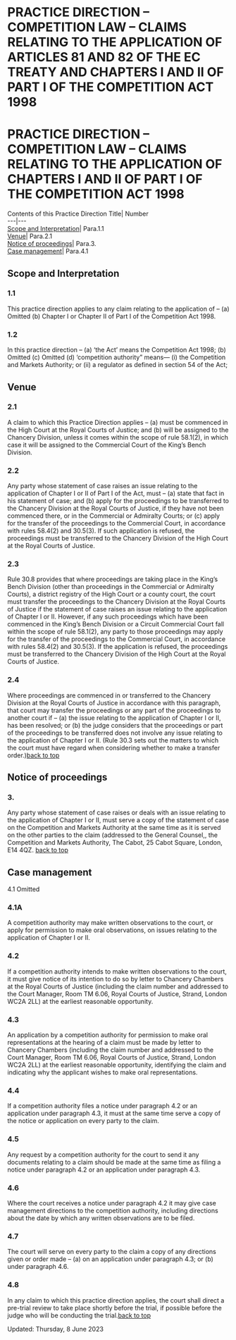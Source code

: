 # PRACTICE DIRECTION – COMPETITION LAW – CLAIMS RELATING TO THE APPLICATION OF ARTICLES 81 AND 82 OF THE EC TREATY AND CHAPTERS I AND II OF PART I OF THE COMPETITION ACT 1998
# PRACTICE DIRECTION – COMPETITION LAW – CLAIMS RELATING TO THE APPLICATION OF CHAPTERS I AND II OF PART I OF THE COMPETITION ACT 1998
Contents of this Practice Direction
Title| Number  
---|---  
[Scope and Interpretation](http://www.justice.gov.uk/courts/procedure-rules/civil/rules/competitionlaw_pd#IDAXZGOC)| Para.1.1  
[Venue](http://www.justice.gov.uk/courts/procedure-rules/civil/rules/competitionlaw_pd#IDAP3GOC)| Para.2.1  
[Notice of proceedings](http://www.justice.gov.uk/courts/procedure-rules/civil/rules/competitionlaw_pd#IDAHCUJC)| Para.3.  
[Case management](http://www.justice.gov.uk/courts/procedure-rules/civil/rules/competitionlaw_pd#IDA3CUJC)| Para.4.1  
## Scope and Interpretation
### 1.1
This practice direction applies to any claim relating to the application of –
(a) Omitted
(b) Chapter I or Chapter II of Part I of the Competition Act 1998.
### 1.2
In this practice direction –
(a) ‘the Act’ means the Competition Act 1998;
(b) Omitted
(c) Omitted
(d) ‘competition authority” means—
(i) the Competition and Markets Authority; or
(ii) a regulator as defined in section 54 of the Act;
## Venue
### 2.1
A claim to which this Practice Direction applies –
(a) must be commenced in the High Court at the Royal Courts of Justice; and
(b) will be assigned to the Chancery Division, unless it comes within the scope of rule 58.1(2), in which case it will be assigned to the Commercial Court of the King’s Bench Division.
### 2.2
Any party whose statement of case raises an issue relating to the application of Chapter I or II of Part I of the Act, must –
(a) state that fact in his statement of case; and
(b) apply for the proceedings to be transferred to the Chancery Division at the Royal Courts of Justice, if they have not been commenced there, or in the Commercial or Admiralty Courts; or
(c) apply for the transfer of the proceedings to the Commercial Court, in accordance with rules 58.4(2) and 30.5(3). If such application is refused, the proceedings must be transferred to the Chancery Division of the High Court at the Royal Courts of Justice.
### 2.3
Rule 30.8 provides that where proceedings are taking place in the King’s Bench Division (other than proceedings in the Commercial or Admiralty Courts), a district registry of the High Court or a county court, the court must transfer the proceedings to the Chancery Division at the Royal Courts of Justice if the statement of case raises an issue relating to the application of Chapter I or II. However, if any such proceedings which have been commenced in the King’s Bench Division or a Circuit Commercial Court fall within the scope of rule 58.1(2), any party to those proceedings may apply for the transfer of the proceedings to the Commercial Court, in accordance with rules 58.4(2) and 30.5(3). If the application is refused, the proceedings must be transferred to the Chancery Division of the High Court at the Royal Courts of Justice.
### 2.4
Where proceedings are commenced in or transferred to the Chancery Division at the Royal Courts of Justice in accordance with this paragraph, that court may transfer the proceedings or any part of the proceedings to another court if –
(a) the issue relating to the application of Chapter I or II, has been resolved; or
(b) the judge considers that the proceedings or part of the proceedings to be transferred does not involve any issue relating to the application of Chapter I or II.
(Rule 30.3 sets out the matters to which the court must have regard when considering whether to make a transfer order.)[back to top](https://www.justice.gov.uk/courts/procedure-rules/civil/rules/competitionlaw_pd#top)
## Notice of proceedings
### 3.
Any party whose statement of case raises or deals with an issue relating to the application of Chapter I or II, must serve a copy of the statement of case on the Competition and Markets Authority at the same time as it is served on the other parties to the claim (addressed to the General Counsel,, the Competition and Markets Authority, The Cabot, 25 Cabot Square, London, E14 4QZ.
[back to top](https://www.justice.gov.uk/courts/procedure-rules/civil/rules/competitionlaw_pd#top)
## Case management
4.1 Omitted
### 4.1A
A competition authority may make written observations to the court, or apply for permission to make oral observations, on issues relating to the application of Chapter I or II.
### 4.2
If a competition authority intends to make written observations to the court, it must give notice of its intention to do so by letter to Chancery Chambers at the Royal Courts of Justice (including the claim number and addressed to the Court Manager, Room TM 6.06, Royal Courts of Justice, Strand, London WC2A 2LL) at the earliest reasonable opportunity.
### 4.3
An application by a competition authority for permission to make oral representations at the hearing of a claim must be made by letter to Chancery Chambers (including the claim number and addressed to the Court Manager, Room TM 6.06, Royal Courts of Justice, Strand, London WC2A 2LL) at the earliest reasonable opportunity, identifying the claim and indicating why the applicant wishes to make oral representations.
### 4.4
If a competition authority files a notice under paragraph 4.2 or an application under paragraph 4.3, it must at the same time serve a copy of the notice or application on every party to the claim.
### 4.5
Any request by a competition authority for the court to send it any documents relating to a claim should be made at the same time as filing a notice under paragraph 4.2 or an application under paragraph 4.3.
### 4.6
Where the court receives a notice under paragraph 4.2 it may give case management directions to the competition authority, including directions about the date by which any written observations are to be filed.
### 4.7
The court will serve on every party to the claim a copy of any directions given or order made –
(a) on an application under paragraph 4.3; or
(b) under paragraph 4.6.
### 4.8
In any claim to which this practice direction applies, the court shall direct a pre-trial review to take place shortly before the trial, if possible before the judge who will be conducting the trial.[back to top](https://www.justice.gov.uk/courts/procedure-rules/civil/rules/competitionlaw_pd#top)

Updated: Thursday, 8 June 2023
